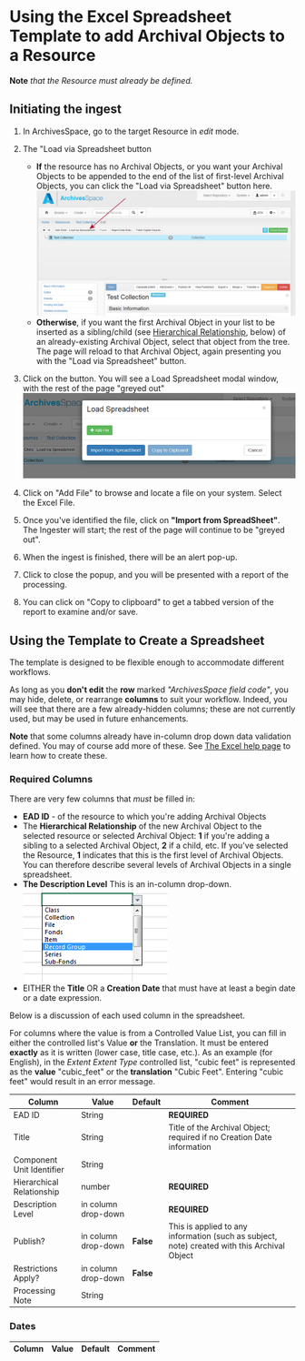 # Using the Excel Spreadsheet Template to add Archival Objects to a Resource
**Note** *that the Resource must already be defined.*

## Initiating the ingest
1. In ArchivesSpace, go to the target Resource in *edit* mode.</li>
2. The "Load via Spreadsheet button
   + **If** the resource has no Archival Objects, or you want your Archival Objects to be appended to the end of the list of first-level Archival Objects, you can click the "Load via Spreadsheet" button here. <img src="EmptyResource.png" alt="Finding the Load via Spreadsheet button on an empty resource"/>
   + **Otherwise**, if you want the first Archival Object in your list to be inserted as a sibling/child (see <a href="#hier">Hierarchical Relationship</a>, below) of an already-existing Archival Object, select that object from the tree.  The page will reload to that Archival Object, again presenting you with the "Load via Spreadsheet" button.
 
3. Click on the button.  You will see a Load Spreadsheet modal window, with the rest of the page "greyed out" <img src="OpenLoadSpreadsheet.png" alt="the Load Spreadsheet modal window"/>

4. Click on "Add File" to browse and locate a file on your system.  Select the Excel File.
5. Once you've identified the file, click on **"Import from SpreadSheet"**. The Ingester will start; the rest of the page will continue to be "greyed out". 
6. When the ingest is finished, there will be an alert pop-up. 
7. Click to close the popup, and you will be presented with a report of the processing.
8. You can click on "Copy to clipboard" to get a tabbed version of the report to examine and/or save.

## Using the Template to Create a Spreadsheet

The template is designed to be flexible enough to accommodate different workflows.

As long as you **don't edit** the **row** marked *"ArchivesSpace field code"*, you may hide, delete, or rearrange **columns** to suit your workflow.  Indeed, you will see that there are a few already-hidden columns; these are not currently used, but may be used in future enhancements.

**Note**  that some columns already have in-column drop down data validation defined.  You may of course add more of these. See [The Excel help page](https://support.office.com/en-us/article/Apply-data-validation-to-cells-29FECBCC-D1B9-42C1-9D76-EFF3CE5F7249) to learn how to create these. 

### Required Columns

There are very few columns that _must_ be filled in:

* **EAD ID**  - of the resource to which you're adding Archival Objects
* The **<a name="hier">Hierarchical Relationship</a>** of the new Archival Object to the selected resource or selected Archival Object:  **1** if you're adding a sibling to a selected Archival Object, **2** if a child, etc.  If you've selected the Resource, **1** indicates that this is the first level of Archival Objects.  You can therefore describe several levels of Archival Objects in a single spreadsheet.
* **The Description Level**  This is an in-column drop-down. <img src="descriptionLevelDropDown.png" alt="The Description Level in-column drop down"/>
* EITHER the **Title** OR a **Creation Date** that must have at least a  begin date  or a date expression.

Below is a discussion of each used column in the spreadsheet. 

For columns where the value is from a Controlled Value List, you can fill in either the controlled list's Value **or** the Translation.  It must be entered **exactly** as it is written (lower case, title case, etc.). As an example (for English), in the *Extent Extent Type* controlled list, "cubic feet" is represented as the **value** "cubic_feet" or the **translation** "Cubic Feet".  Entering "cubic feet" would result in an error message.

Column | Value | Default | Comment
-------|-------|---------|---------
EAD ID | String | | **REQUIRED**
Title  | String| |Title of the Archival Object; required if no Creation Date information
Component Unit Identifier| String | |
Hierarchical Relationship| number | | **REQUIRED**
Description Level| in column drop-down || **REQUIRED**
Publish?| in column drop-down | **False** | This is applied to any information (such as subject, note) created with this Archival Object
Restrictions Apply? | in column drop-down | **False** | 
Processing Note | String | |

### Dates



Column | Value | Default | Comment
-------|-------|---------|---------


